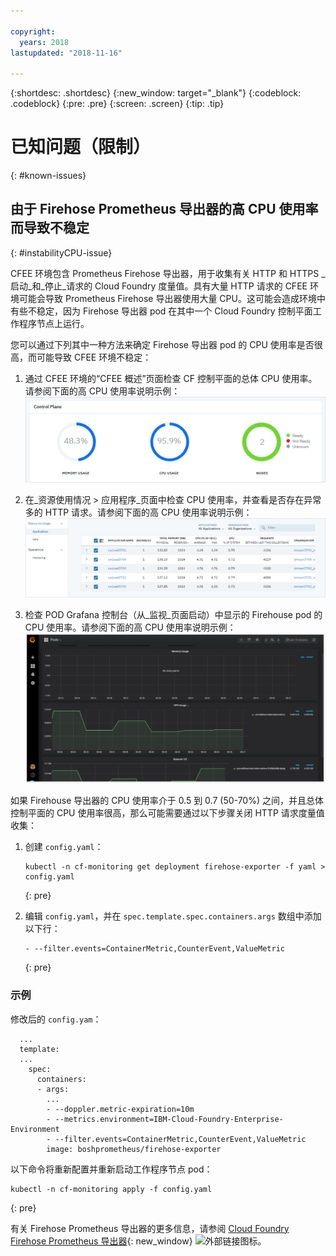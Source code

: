 ```yaml
---

copyright:
  years: 2018
lastupdated: "2018-11-16"

---
```


{:shortdesc: .shortdesc}
{:new_window: target="_blank"}
{:codeblock: .codeblock}
{:pre: .pre}
{:screen: .screen}
{:tip: .tip}

# 已知问题（限制）
{: #known-issues}

## 由于 Firehose Prometheus 导出器的高 CPU 使用率而导致不稳定
{: #instabilityCPU-issue}

CFEE 环境包含 Prometheus Firehose 导出器，用于收集有关 HTTP 和 HTTPS _启动_和_停止_请求的 Cloud Foundry 度量值。具有大量 HTTP 请求的 CFEE 环境可能会导致 Prometheus Firehose 导出器使用大量 CPU。这可能会造成环境中有些不稳定，因为 Firehose 导出器 pod 在其中一个 Cloud Foundry 控制平面工作程序节点上运行。

您可以通过下列其中一种方法来确定 Firehose 导出器 pod 的 CPU 使用率是否很高，而可能导致 CFEE 环境不稳定： 
1.  通过 CFEE 环境的“CFEE 概述”页面检查 CF 控制平面的总体 CPU 使用率。请参阅下面的高 CPU 使用率说明示例：![“概述”页面中的高 CPU](img/FirehoseExporterIssue_OverviewMetrics.png)

2. 在_资源使用情况 > 应用程序_页面中检查 CPU 使用率，并查看是否存在异常多的 HTTP 请求。请参阅下面的高 CPU 使用率说明示例：![“资源使用情况”页面中的高 CPU](img/FirehoseExporterIssue_ResourceUsage.png)

3. 检查 POD Grafana 控制台（从_监视_页面启动）中显示的 Firehouse pod 的 CPU 使用率。请参阅下面的高 CPU 使用率说明示例：![Grafana 控制台中的高 CPU](img/FirehoseExporterIssue_Grafana.png)

如果 Firehouse 导出器的 CPU 使用率介于 0.5 到 0.7 (50-70%) 之间，并且总体控制平面的 CPU 使用率很高，那么可能需要通过以下步骤关闭 HTTP 请求度量值收集：

1. 创建 `config.yaml`：

   ```
   kubectl -n cf-monitoring get deployment firehose-exporter -f yaml > config.yaml
   ```
   {: pre}
  
2. 编辑 `config.yaml`，并在 `spec.template.spec.containers.args` 数组中添加以下行：

   ```
   - --filter.events=ContainerMetric,CounterEvent,ValueMetric          
   ```
   {: pre}

### 示例

修改后的 `config.yam`：

```
  ...
  template:
  ...
    spec:
      containers:
      - args:
        ...
        - --doppler.metric-expiration=10m
        - --metrics.environment=IBM-Cloud-Foundry-Enterprise-Environment
        - --filter.events=ContainerMetric,CounterEvent,ValueMetric
        image: boshprometheus/firehose-exporter
```  

以下命令将重新配置并重新启动工作程序节点 pod：

```
kubectl -n cf-monitoring apply -f config.yaml

```
{: pre}

有关 Firehose Prometheus 导出器的更多信息，请参阅 [Cloud Foundry Firehose Prometheus 导出器](https://github.com/bosh-prometheus/firehose_exporter){: new_window} ![外部链接图标](../icons/launch-glyph.svg "外部链接图标")。
